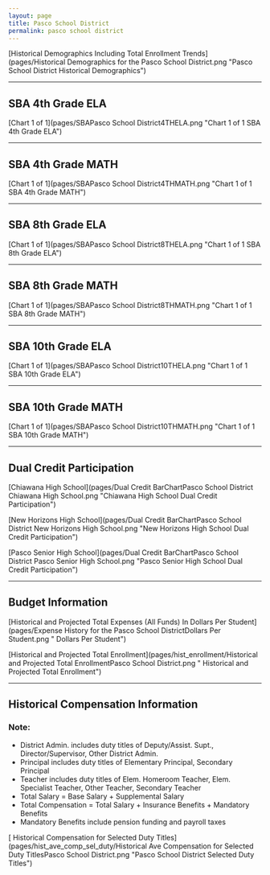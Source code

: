```yaml
---
layout: page
title: Pasco School District
permalink: pasco school district
---
```



[Historical Demographics Including Total Enrollment Trends](pages/Historical Demographics for the Pasco School District.png "Pasco School District Historical Demographics")

___

## SBA 4th Grade ELA

[Chart 1 of 1](pages/SBAPasco School District4THELA.png "Chart 1 of 1 SBA 4th Grade ELA")


___

## SBA 4th Grade MATH

[Chart 1 of 1](pages/SBAPasco School District4THMATH.png "Chart 1 of 1 SBA 4th Grade MATH")


___

## SBA 8th Grade ELA

[Chart 1 of 1](pages/SBAPasco School District8THELA.png "Chart 1 of 1 SBA 8th Grade ELA")


___

## SBA 8th Grade MATH

[Chart 1 of 1](pages/SBAPasco School District8THMATH.png "Chart 1 of 1 SBA 8th Grade MATH")


___

## SBA 10th Grade ELA

[Chart 1 of 1](pages/SBAPasco School District10THELA.png "Chart 1 of 1 SBA 10th Grade ELA")


___

## SBA 10th Grade MATH

[Chart 1 of 1](pages/SBAPasco School District10THMATH.png "Chart 1 of 1 SBA 10th Grade MATH")


___

## Dual Credit Participation

[Chiawana High School](pages/Dual Credit BarChartPasco School District Chiawana High School.png "Chiawana High School Dual Credit Participation")

[New Horizons High School](pages/Dual Credit BarChartPasco School District New Horizons High School.png "New Horizons High School Dual Credit Participation")

[Pasco Senior High School](pages/Dual Credit BarChartPasco School District Pasco Senior High School.png "Pasco Senior High School Dual Credit Participation")


___

## Budget Information

[Historical and Projected Total Expenses (All Funds) In Dollars Per Student](pages/Expense History for the Pasco School DistrictDollars Per Student.png " Dollars Per Student")

[Historical and Projected Total Enrollment](pages/hist_enrollment/Historical and Projected Total EnrollmentPasco School District.png " Historical and Projected Total Enrollment")


___

## Historical Compensation Information
### Note:
- District Admin. includes duty titles of Deputy/Assist. Supt., Director/Supervisor, Other District Admin.
- Principal includes duty titles of Elementary Principal, Secondary Principal
- Teacher includes duty titles of Elem. Homeroom Teacher, Elem. Specialist Teacher, Other Teacher, Secondary Teacher
- Total Salary = Base Salary + Supplemental Salary
- Total Compensation = Total Salary + Insurance Benefits + Mandatory Benefits
- Mandatory Benefits include pension funding and payroll taxes

[ Historical Compensation for Selected Duty Titles](pages/hist_ave_comp_sel_duty/Historical Ave Compensation for Selected Duty TitlesPasco School District.png "Pasco School District Selected Duty Titles")

